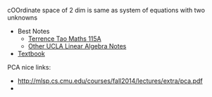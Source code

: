 cOOrdinate space of 2 dim is same as system of equations with two unknowns

- Best Notes
	- [Terrence Tao Maths 115A](https://terrytao.files.wordpress.com/2016/12/linear-algebra-notes.pdf)
	- [Other UCLA Linear Algebra Notes](https://github.com/tducvu/LectureNotes)
- [Textbook](https://www.math.pku.edu.cn/teachers/anjp/textbook.pdf)


PCA nice links:
- http://mlsp.cs.cmu.edu/courses/fall2014/lectures/extra/pca.pdf
- 